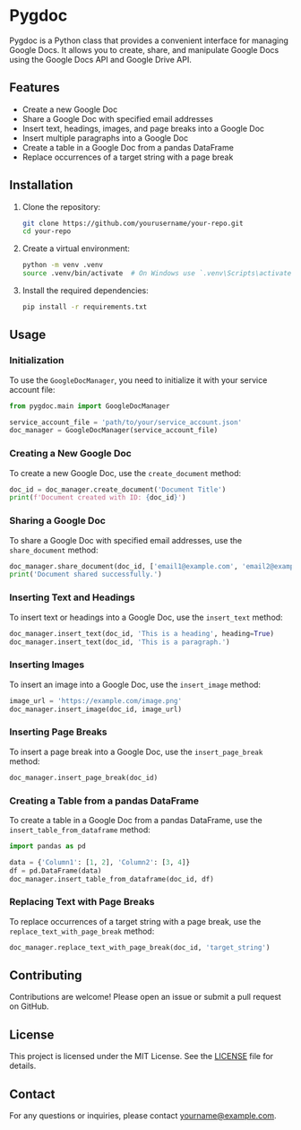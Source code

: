 # Pygdoc

Pygdoc is a Python class that provides a convenient interface for managing Google Docs. It allows you to create, share, and manipulate Google Docs using the Google Docs API and Google Drive API.

## Features

- Create a new Google Doc
- Share a Google Doc with specified email addresses
- Insert text, headings, images, and page breaks into a Google Doc
- Insert multiple paragraphs into a Google Doc
- Create a table in a Google Doc from a pandas DataFrame
- Replace occurrences of a target string with a page break

## Installation

1. Clone the repository:
    ```sh
    git clone https://github.com/yourusername/your-repo.git
    cd your-repo
    ```

2. Create a virtual environment:
    ```sh
    python -m venv .venv
    source .venv/bin/activate  # On Windows use `.venv\Scripts\activate`
    ```

3. Install the required dependencies:
    ```sh
    pip install -r requirements.txt
    ```

## Usage

### Initialization

To use the `GoogleDocManager`, you need to initialize it with your service account file:

```python
from pygdoc.main import GoogleDocManager

service_account_file = 'path/to/your/service_account.json'
doc_manager = GoogleDocManager(service_account_file)
```

### Creating a New Google Doc

To create a new Google Doc, use the `create_document` method:

```python
doc_id = doc_manager.create_document('Document Title')
print(f'Document created with ID: {doc_id}')
```

### Sharing a Google Doc

To share a Google Doc with specified email addresses, use the `share_document` method:

```python
doc_manager.share_document(doc_id, ['email1@example.com', 'email2@example.com'])
print('Document shared successfully.')
```

### Inserting Text and Headings

To insert text or headings into a Google Doc, use the `insert_text` method:

```python
doc_manager.insert_text(doc_id, 'This is a heading', heading=True)
doc_manager.insert_text(doc_id, 'This is a paragraph.')
```

### Inserting Images

To insert an image into a Google Doc, use the `insert_image` method:

```python
image_url = 'https://example.com/image.png'
doc_manager.insert_image(doc_id, image_url)
```

### Inserting Page Breaks

To insert a page break into a Google Doc, use the `insert_page_break` method:

```python
doc_manager.insert_page_break(doc_id)
```

### Creating a Table from a pandas DataFrame

To create a table in a Google Doc from a pandas DataFrame, use the `insert_table_from_dataframe` method:

```python
import pandas as pd

data = {'Column1': [1, 2], 'Column2': [3, 4]}
df = pd.DataFrame(data)
doc_manager.insert_table_from_dataframe(doc_id, df)
```

### Replacing Text with Page Breaks

To replace occurrences of a target string with a page break, use the `replace_text_with_page_break` method:

```python
doc_manager.replace_text_with_page_break(doc_id, 'target_string')
```

## Contributing

Contributions are welcome! Please open an issue or submit a pull request on GitHub.

## License

This project is licensed under the MIT License. See the [LICENSE](LICENSE) file for details.

## Contact

For any questions or inquiries, please contact [yourname@example.com](mailto:yourname@example.com).